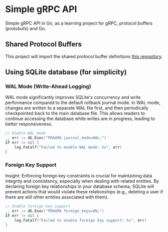 # Simple gRPC API

Simple gRPC API in Go, as a learning project for gRPC, protocol buffers (protobufs) and Go.

## Shared Protocol Buffers

This project will import the shared protocol buffer definitions [this repository](https://github.com/dgarciacampelo/simple-grpc-api-proto).

## Using SQLite database (for simplicity)

### WAL Mode (Write-Ahead Logging)

WAL mode significantly improves SQLite's concurrency and write performance compared to the default rollback journal mode. In WAL mode, changes are written to a separate WAL file first, and then periodically checkpointed back to the main database file. This allows readers to continue accessing the database while writes are in progress, leading to better responsiveness.

```go
// Enable WAL mode
_, err := db.Exec("PRAGMA journal_mode=WAL;")
if err != nil {
    log.Fatalf("Failed to enable WAL mode: %v", err)
}
```

### Foreign Key Support

Insight: Enforcing foreign key constraints is crucial for maintaining data integrity and consistency, especially when dealing with related entities. By declaring foreign key relationships in your database schema, SQLite will prevent actions that would violate these relationships (e.g., deleting a user if there are still other entities associated with them).

```go
// Enable foreign key support
_, err := db.Exec("PRAGMA foreign_keys=ON;")
if err != nil {
    log.Fatalf("Failed to enable foreign key support: %v", err)
}
```
